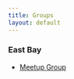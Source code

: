 ```yaml
---
title: Groups
layout: default
---
```


<article>
<h3 id="east-bay">East Bay</h3>
<nav><ul>
<li><a href="http://www.meetup.com/Apprenticeship-Community-East-Bay/">Meetup Group</a>
</ul></nav>
</article>
